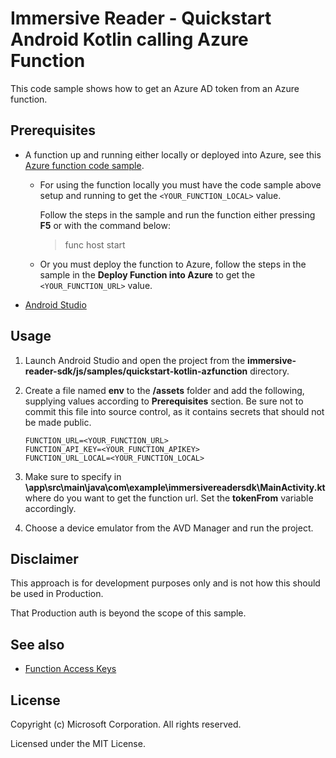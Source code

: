 # Immersive Reader - Quickstart Android Kotlin calling Azure Function

This code sample shows how to get an Azure AD token from an Azure function.

## Prerequisites

* A function up and running either locally or deployed into Azure, see this [Azure function code sample](https://github.com/microsoft/immersive-reader-sdk/tree/master/js/samples/azure-function-csharp).
    * For using the function locally you must have the code sample above setup and running to get the `<YOUR_FUNCTION_LOCAL>` value.

        Follow the steps in the sample and run the function either pressing **F5** or with the command below:

        > func host start

    * Or you must deploy the function to Azure, follow the steps in the sample in the **Deploy Function into Azure** to get the `<YOUR_FUNCTION_URL>` value.

* [Android Studio](https://developer.android.com/studio)

## Usage

1. Launch Android Studio and open the project from the **immersive-reader-sdk/js/samples/quickstart-kotlin-azfunction** directory.

1. Create a file named **env** to the **/assets** folder and add the following, supplying values according to **Prerequisites** section. Be sure not to commit this file into source control, as it contains secrets that should not be made public.

    ```text
    FUNCTION_URL=<YOUR_FUNCTION_URL>
    FUNCTION_API_KEY=<YOUR_FUNCTION_APIKEY>
    FUNCTION_URL_LOCAL=<YOUR_FUNCTION_LOCAL>
    ```

1. Make sure to specify in **\app\src\main\java\com\example\immersivereadersdk\MainActivity.kt** where do you want to get the function url. Set the **tokenFrom** variable accordingly.

1. Choose a device emulator from the AVD Manager and run the project.

## Disclaimer

This approach is for development purposes only and is not how this should be used in Production.

That Production auth is beyond the scope of this sample.

## See also

* [Function Access Keys](https://docs.microsoft.com/en-us/azure/azure-functions/functions-bindings-http-webhook-trigger?tabs=csharp#authorization-keys)

## License

Copyright (c) Microsoft Corporation. All rights reserved.

Licensed under the MIT License.
